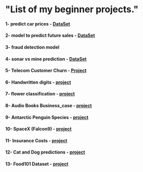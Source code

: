 # "List of my beginner projects."

#### 1- predict car prices - [DataSet](https://github.com/Xmen3em/Projects/blob/main/sales.csv)

#### 2- model to predict future sales - [DataSet](https://github.com/Xmen3em/Projects/blob/main/sales.csv)

#### 3- fraud detection model

#### 4- sonar vs mine prediction - [DataSet](https://github.com/Xmen3em/Projects/blob/main/Copy%20of%20sonar%20data.csv)

#### 5- Telecom Customer Churn - [Project](https://github.com/Xmen3em/Projects/tree/main/Telecom%20Churn%20Prediction)

#### 6- Handwritten digits - [project](https://github.com/Xmen3em/Beginner-Projects/blob/main/Deep%20Learning/Handwritten%20digits%20project.ipynb)

#### 7- flower classification - [project](https://github.com/Xmen3em/Beginner-Projects/blob/main/Deep%20Learning/flower-classification.ipynb)

#### 8- Audio Books Business_case - [project](https://github.com/Xmen3em/Beginner-Projects/tree/main/Deep%20Learning/Audio%20books%20business%20case)

#### 9- Antarctic Penguin Species - [project](https://github.com/Xmen3em/Beginner-Projects/tree/main/Antarctic%20Penguin%20Species) 

#### 10- SpaceX (Falcon9) - [project](https://github.com/Xmen3em/Beginner-Projects/tree/main/SpaceX)

#### 11- Insurance Costs - [project](https://github.com/Xmen3em/Beginner-Projects/tree/main/Medical%20Cost%20Personal%20Datasets)

#### 12- Cat and Dog predictions - [project](https://github.com/Xmen3em/Beginner-Projects/tree/main/Deep%20Learning/Cat%20and%20dog%20predictions)

#### 13- Food101 Dataset - [project](https://github.com/Xmen3em/Beginner-Projects/tree/main/Deep%20Learning/Food%20Vision%20Big)
